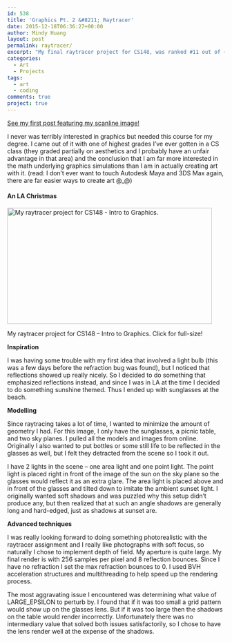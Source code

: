 ```yaml
---
id: 538
title: 'Graphics Pt. 2 &#8211; Raytracer'
date: 2015-12-18T06:36:27+00:00
author: Mindy Huang
layout: post
permalink: raytracer/
excerpt: "My final raytracer project for CS148, was ranked #11 out of ~150 projects. (Pretty good for the amount of work I [didn't] put in)."
categories:
  - Art
  - Projects
tags:
  - art
  - coding
comments: true
project: true
---
```

[See my first post featuring my scanline image!](http://mindyhuang.me/scanline-2/)

I never was terribly interested in graphics but needed this course for my degree. I came out of it with one of highest grades I&#8217;ve ever gotten in a CS class (they graded partially on aesthetics and I probably have an unfair advantage in that area) and the conclusion that I am far more interested in the math underlying graphics simulations than I am in actually creating art with it. (read: I don&#8217;t ever want to touch Autodesk Maya and 3DS Max again, there are far easier ways to create art @_@)

#### An LA Christmas<figure id="attachment_539" style="width: 474px" class="wp-caption alignnone">

[<img class="wp-image-539 size-large" src="http://mindyhuang.me/wp-content/uploads/final-1-1024x582.png" alt="My raytracer project for CS148 - Intro to Graphics." width="474" height="269" srcset="http://mindyhuang.me/wp-content/uploads/final-1-150x85.png 150w, http://mindyhuang.me/wp-content/uploads/final-1-1024x582.png 1024w" sizes="(max-width: 474px) 100vw, 474px" />](http://mindyhuang.me/wp-content/uploads/final-1.png)<figcaption class="wp-caption-text">My raytracer project for CS148 &#8211; Intro to Graphics. Click for full-size!</figcaption></figure> 

**Inspiration**

<span style="font-weight: 400;">I was having some trouble with my first idea that involved a light bulb (this was a few days before the refraction bug was found), but I noticed that reflections showed up really nicely. So I decided to do something that emphasized reflections instead, and since I was in LA at the time I decided to do something sunshine themed. Thus I ended up with sunglasses at the beach.</span>

**Modelling**

<span style="font-weight: 400;">Since raytracing takes a lot of time, I wanted to minimize the amount of geometry I had. For this image, I only have the sunglasses, a picnic table, and two sky planes. I pulled all the models and images from online. Originally I also wanted to put bottles or some still life to be reflected in the glasses as well, but I felt they detracted from the scene so I took it out.</span>

<span style="font-weight: 400;">I have 2 lights in the scene &#8211; one area light and one point light. The point light is placed right in front of the image of the sun on the sky plane so the glasses would reflect it as an extra glare. The area light is placed above and in front of the glasses and tilted down to imitate the ambient sunset light. I originally wanted soft shadows and was puzzled why this setup didn’t produce any, but then realized that at such an angle shadows are generally long and hard-edged, just as shadows at sunset are.</span>

**Advanced techniques**

<span style="font-weight: 400;">I was really looking forward to doing something photorealistic with the raytracer assignment and I really like photographs with soft focus, so naturally I chose to implement depth of field. My aperture is quite large. My final render is with 256 samples per pixel and 8 reflection bounces. Since I have no refraction I set the max refraction bounces to 0. I used BVH acceleration structures and multithreading to help speed up the rendering process.</span>
  
<span style="font-weight: 400;">The most aggravating issue I encountered was determining what value of LARGE_EPSILON to perturb by. I found that if it was too small a grid pattern would show up on the glasses lens. But if it was too large then the shadows on the table would render incorrectly. Unfortunately there was no intermediary value that solved both issues satisfactorily, so I chose to have the lens render well at the expense of the shadows. </span>